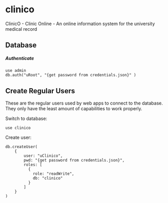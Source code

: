 # clinico
ClinicO - Clinic Online - An online information system for the university medical record


## Database

##### Authenticate

	use admin
	db.auth("uRoot", "{get password from credentials.json}" )
  
## Create Regular Users
These are the regular users used by web apps to connect to the database. They only have the least amount of capabilities to work properly.

Switch to database:

    use clinico

Create user:

	db.createUser(
		{
			user: "uClinico",
			pwd: "{get password from credentials.json}",
			roles: [ 
		      { 
		        role: "readWrite", 
		        db: "clinico" 
		      }
		    ]
		}
	)